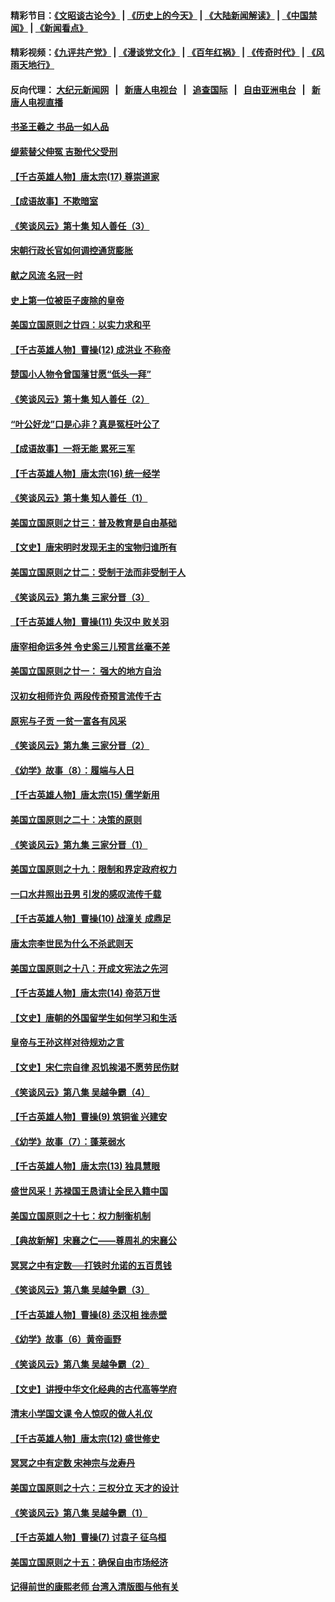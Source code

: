 #### 精彩节目：[《文昭谈古论今》](http://155.138.205.71/wenzhao) | [《历史上的今天》](http://155.138.205.71/today-in-history) | [《大陆新闻解读》](http://155.138.205.71/ntdtv-comedy) | [《中国禁闻》](http://155.138.205.71/ntdtv-news) | [《新闻看点》](http://155.138.205.71/news-insight) 

 #### 精彩视频：[《九评共产党》](http://155.138.205.71:10000/videos/jiuping) | [《漫谈党文化》](http://155.138.205.71:10000/videos/mtdwh) | [《百年红祸》](http://155.138.205.71:10000/videos/bnhh) | [《传奇时代》](http://155.138.205.71:10000/videos/legend) | [《风雨天地行》](http://155.138.205.71:10000/videos/fytdx) 

 #### 反向代理： [大纪元新闻网](http://155.138.205.71:10080/) &nbsp;&nbsp;|&nbsp;&nbsp; [新唐人电视台](http://155.138.205.71:8000/) &nbsp;&nbsp;|&nbsp;&nbsp; [追查国际](http://155.138.205.71:10010/) &nbsp;&nbsp;|&nbsp;&nbsp; [自由亚洲电台](http://155.138.205.71:9800/) &nbsp;&nbsp;|&nbsp;&nbsp; [新唐人电视直播](http://155.138.205.71/) 

#### [书圣王羲之 书品一如人品](../pages/nsc975/n10961724.md?t=02201537) 

#### [缇萦替父伸冤 吉翂代父受刑](../pages/nsc975/n3780463.md?t=02201537) 

#### [【千古英雄人物】唐太宗(17) 尊崇道家](../pages/nsc975/n8046261.md?t=02201537) 

#### [【成语故事】不欺暗室](../pages/nsc975/n11056002.md?t=02201537) 

#### [《笑谈风云》第十集 知人善任（3）](../pages/nsc975/n11044990.md?t=02201537) 

#### [宋朝行政长官如何调控通货膨胀](../pages/nsc975/n11055933.md?t=02201537) 

#### [献之风流 名冠一时](../pages/nsc975/n11011196.md?t=02201537) 

#### [史上第一位被臣子废除的皇帝](../pages/nsc975/n11053637.md?t=02201537) 

#### [美国立国原则之廿四：以实力求和平](../pages/nsc975/n11046955.md?t=02201537) 

#### [【千古英雄人物】曹操(12) 成洪业 不称帝](../pages/nsc975/n7783338.md?t=02201537) 

#### [楚国小人物令曾国藩甘愿“低头一拜”](../pages/nsc975/n11013087.md?t=02201537) 

#### [《笑谈风云》第十集 知人善任（2）](../pages/nsc975/n11044937.md?t=02201537) 

#### [“叶公好龙”口是心非？真是冤枉叶公了](../pages/nsc975/n11008777.md?t=02201537) 

#### [【成语故事】一将无能 累死三军](../pages/nsc975/n11046538.md?t=02201537) 

#### [【千古英雄人物】唐太宗(16) 统一经学](../pages/nsc975/n8046259.md?t=02201537) 

#### [《笑谈风云》第十集 知人善任（1）](../pages/nsc975/n11032532.md?t=02201537) 

#### [美国立国原则之廿三：普及教育是自由基础](../pages/nsc975/n11044655.md?t=02201537) 

#### [【文史】唐宋明时发现无主的宝物归谁所有](../pages/nsc975/n11036075.md?t=02201537) 

#### [美国立国原则之廿二：受制于法而非受制于人](../pages/nsc975/n11038266.md?t=02201537) 

#### [《笑谈风云》第九集 三家分晋（3）](../pages/nsc975/n11028646.md?t=02201537) 

#### [【千古英雄人物】曹操(11) 失汉中 败关羽](../pages/nsc975/n7783328.md?t=02201537) 

#### [唐宰相命运多舛 令史奚三儿预言丝毫不差](../pages/nsc975/n334750.md?t=02201537) 

#### [美国立国原则之廿一： 强大的地方自治](../pages/nsc975/n11036069.md?t=02201537) 

#### [汉初女相师许负 两段传奇预言流传千古](../pages/nsc975/n11035453.md?t=02201537) 

#### [原宪与子贡 一贫一富各有风采](../pages/nsc975/n11013094.md?t=02201537) 

#### [《笑谈风云》第九集 三家分晋（2）](../pages/nsc975/n11028610.md?t=02201537) 

#### [《幼学》故事（8）：履端与人日](../pages/nsc975/n10990550.md?t=02201537) 

#### [【千古英雄人物】唐太宗(15) 儒学新用](../pages/nsc975/n8046225.md?t=02201537) 

#### [美国立国原则之二十：决策的原则](../pages/nsc975/n11034691.md?t=02201537) 

#### [《笑谈风云》第九集 三家分晋（1）](../pages/nsc975/n11028591.md?t=02201537) 

#### [美国立国原则之十九：限制和界定政府权力](../pages/nsc975/n11023895.md?t=02201537) 

#### [一口水井照出丑男 引发的感叹流传千载](../pages/nsc975/n11004598.md?t=02201537) 

#### [【千古英雄人物】曹操(10) 战潼关 成鼎足](../pages/nsc975/n7779963.md?t=02201537) 

#### [唐太宗李世民为什么不杀武则天](../pages/nsc975/n11034040.md?t=02201537) 

#### [美国立国原则之十八：开成文宪法之先河](../pages/nsc975/n11008526.md?t=02201537) 

#### [【千古英雄人物】唐太宗(14) 帝范万世](../pages/nsc975/n8034234.md?t=02201537) 

#### [【文史】唐朝的外国留学生如何学习和生活](../pages/nsc975/n11010825.md?t=02201537) 

#### [皇帝与王孙这样对待规劝之言](../pages/nsc975/n10994666.md?t=02201537) 

#### [【文史】宋仁宗自律 忍饥挨渴不愿劳民伤财](../pages/nsc975/n10997349.md?t=02201537) 

#### [《笑谈风云》第八集 吴越争霸（4）](../pages/nsc975/n11010924.md?t=02201537) 

#### [【千古英雄人物】曹操(9) 筑铜雀 兴建安](../pages/nsc975/n7662497.md?t=02201537) 

#### [《幼学》故事（7）：蓬莱弱水](../pages/nsc975/n10990547.md?t=02201537) 

#### [【千古英雄人物】唐太宗(13) 独具慧眼](../pages/nsc975/n8034179.md?t=02201537) 

#### [盛世风采！苏禄国王恳请让全民入籍中国](../pages/nsc975/n10992284.md?t=02201537) 

#### [美国立国原则之十七：权力制衡机制](../pages/nsc975/n11002624.md?t=02201537) 

#### [【典故新解】宋襄之仁——尊周礼的宋襄公](../pages/nsc975/n11018653.md?t=02201537) 

#### [冥冥之中有定数──打铁时允诺的五百贯钱](../pages/nsc975/n334213.md?t=02201537) 

#### [《笑谈风云》第八集 吴越争霸（3）](../pages/nsc975/n11010889.md?t=02201537) 

#### [【千古英雄人物】曹操(8) 丞汉相 挫赤壁](../pages/nsc975/n7662490.md?t=02201537) 

#### [《幼学》故事（6）黄帝画野](../pages/nsc975/n10990546.md?t=02201537) 

#### [《笑谈风云》第八集 吴越争霸（2）](../pages/nsc975/n10996834.md?t=02201537) 

#### [【文史】讲授中华文化经典的古代高等学府](../pages/nsc975/n11003895.md?t=02201537) 

#### [清末小学国文课 令人惊叹的做人礼仪](../pages/nsc975/n10980226.md?t=02201537) 

#### [【千古英雄人物】唐太宗(12) 盛世修史](../pages/nsc975/n8034115.md?t=02201537) 

#### [冥冥之中有定数 宋神宗与龙寿丹](../pages/nsc975/n11008770.md?t=02201537) 

#### [美国立国原则之十六：三权分立 天才的设计](../pages/nsc975/n10991293.md?t=02201537) 

#### [《笑谈风云》第八集 吴越争霸（1）](../pages/nsc975/n10987751.md?t=02201537) 

#### [【千古英雄人物】曹操(7) 讨袁子 征乌桓](../pages/nsc975/n7662459.md?t=02201537) 

#### [美国立国原则之十五：确保自由市场经济](../pages/nsc975/n10957715.md?t=02201537) 

#### [记得前世的康熙老师 台湾入清版图与他有关](../pages/nsc975/n11004761.md?t=02201537) 

